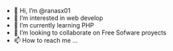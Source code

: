 - 👋 Hi, I’m @ranasx01
- 👀 I’m interested in web develop
- 🌱 I’m currently learning PHP 
- 💞️ I’m looking to collaborate on Free Sofware proyects
- 📫 How to reach me ...

<!---
ranasx01/ranasx01 is a ✨ special ✨ repository because its `README.md` (this file) appears on your GitHub profile.
You can click the Preview link to take a look at your changes.
--->
